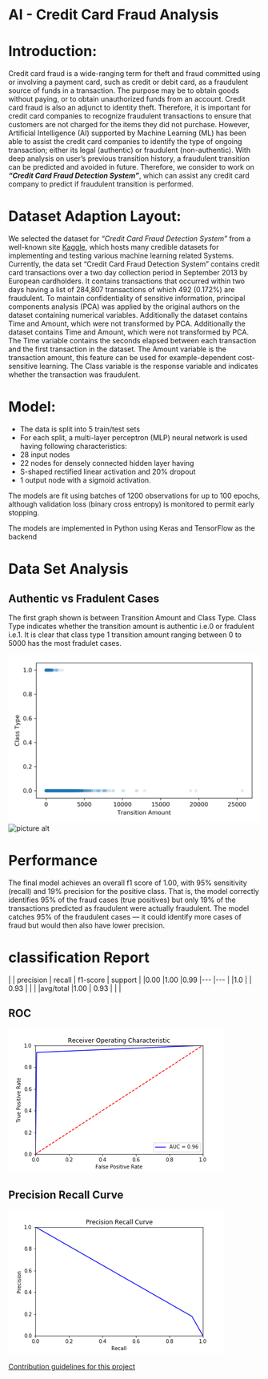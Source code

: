 # AI - Credit Card Fraud Analysis
# Introduction: 
Credit card fraud is a wide-ranging term for theft and fraud committed using or involving a payment card, such as credit or debit card, as a fraudulent source of funds in a transaction. The purpose may be to obtain goods without paying, or to obtain unauthorized funds from an account. Credit card fraud is also an adjunct to identity theft. Therefore, it is important for credit card companies to recognize fraudulent transactions to ensure that customers are not charged for the items they did not purchase. However, Artificial Intelligence (AI) supported by Machine Learning (ML) has been able to assist the credit card companies to identify the type of ongoing transaction; either its legal (authentic) or fraudulent (non-authentic). With deep analysis on user’s previous transition history, a fraudulent transition can be predicted and avoided in future. Therefore, we consider to work on __*“Credit Card Fraud Detection System”*__, which can assist any credit card company to predict if fraudulent transition is performed. 
# Dataset Adaption Layout: 
We selected the dataset for *“Credit Card Fraud Detection System”* from a well-known site [Kaggle](https://www.kaggle.com), which hosts many credible datasets for implementing and testing various machine learning related Systems. Currently, the data set “Credit Card Fraud Detection System” contains credit card transactions over a two day collection period in September 2013 by European cardholders. It contains transactions that occurred within two days having a list of 284,807 transactions of which 492 (0.172%) are fraudulent. To maintain confidentiality of sensitive information, principal components analysis (PCA) was applied by the original authors on the dataset containing numerical variables. Additionally the dataset contains Time and Amount, which were not transformed by PCA. Additionally the dataset contains Time and Amount, which were not transformed by PCA. The Time variable contains the seconds elapsed between each transaction and the first transaction in the dataset. The Amount variable is the transaction amount, this feature can be used for example-dependent cost-sensitive learning. The Class variable is the response variable and indicates whether the transaction was fraudulent.
# Model:
*	The data is split into 5 train/test sets
*	For each split, a multi-layer perceptron (MLP) neural network is used having following characteristics:
* 28 input nodes
* 22 nodes for densely connected hidden layer having
* S-shaped rectified linear activation and 20% dropout
* 1 output node with a sigmoid activation.

The models are fit using batches of 1200 observations for up to 100 epochs, although validation loss (binary cross entropy) is monitored to permit early stopping.

The models are implemented in Python using Keras and TensorFlow as the backend



# Data Set Analysis
## Authentic vs Fradulent Cases 
The first graph shown is between Transition Amount and Class Type. Class Type indicates whether the transition amount is authentic i.e.0 or fradulent i.e.1. It is clear that class type 1 transition amount ranging between 0 to 5000 has the most fradulet cases.


![picture alt](./figures/Transition_amount_vs_class_type.png "Title is optional")
![picture alt](./figures/credit_card_fields.png "Title is optional")
# Performance
The final model achieves an overall f1 score of 1.00, with 95% sensitivity (recall) and 19% precision for the positive class. That is, the model correctly identifies 95% of the fraud cases (true positives) but only 19% of the transactions predicted as fraudulent were actually fraudulent. The model catches 95% of the fraudulent cases — it could identify more cases of fraud but would then also have lower precision.
# classification Report

|   	|  precision 	|  recall 	|  f1-score 	| support  	|
|0.00	|1.00	|0.99	|---	|---	|
|1.0	|   	|   0.93	|   	|   	|
|avg/total |1.00   	|   0.93	|   	|   	|

## ROC
![picture alt](./figures/ROC.png "Title is optional")




## Precision Recall Curve
![picture alt](./figures/precision-recall.png "Title is optional")

[Contribution guidelines for this project](figures/CONTRIBUTING.md)
